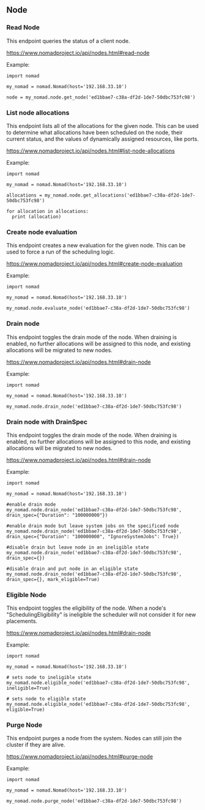 ## Node

### Read Node

This endpoint queries the status of a client node.

https://www.nomadproject.io/api/nodes.html#read-node

Example:

```
import nomad

my_nomad = nomad.Nomad(host='192.168.33.10')

node = my_nomad.node.get_node('ed1bbae7-c38a-df2d-1de7-50dbc753fc98')
```

### List node allocations

This endpoint lists all of the allocations for the given node. This can be used to determine what allocations have been scheduled on the node, their current status, and the values of dynamically assigned resources, like ports.

https://www.nomadproject.io/api/nodes.html#list-node-allocations

Example:

```
import nomad

my_nomad = nomad.Nomad(host='192.168.33.10')

allocations = my_nomad.node.get_allocations('ed1bbae7-c38a-df2d-1de7-50dbc753fc98')

for allocation in allocations:
  print (allocation)
```


### Create node evaluation

This endpoint creates a new evaluation for the given node. This can be used to force a run of the scheduling logic.

https://www.nomadproject.io/api/nodes.html#create-node-evaluation

Example:

```
import nomad

my_nomad = nomad.Nomad(host='192.168.33.10')

my_nomad.node.evaluate_node('ed1bbae7-c38a-df2d-1de7-50dbc753fc98')
```

### Drain node

This endpoint toggles the drain mode of the node. When draining is enabled, no further allocations will be assigned to this node, and existing allocations will be migrated to new nodes.

https://www.nomadproject.io/api/nodes.html#drain-node

Example:

```
import nomad

my_nomad = nomad.Nomad(host='192.168.33.10')

my_nomad.node.drain_node('ed1bbae7-c38a-df2d-1de7-50dbc753fc98')
```

### Drain node with DrainSpec

This endpoint toggles the drain mode of the node. When draining is enabled, no further allocations will be assigned to this node, and existing allocations will be migrated to new nodes.

https://www.nomadproject.io/api/nodes.html#drain-node

Example:

```
import nomad

my_nomad = nomad.Nomad(host='192.168.33.10')

#enable drain mode
my_nomad.node.drain_node('ed1bbae7-c38a-df2d-1de7-50dbc753fc98', drain_spec={"Duration": "100000000"})

#enable drain mode but leave system jobs on the specificed node
my_nomad.node.drain_node('ed1bbae7-c38a-df2d-1de7-50dbc753fc98', drain_spec={"Duration": "100000000", "IgnoreSystemJobs": True})

#disable drain but leave node in an ineligible state
my_nomad.node.drain_node('ed1bbae7-c38a-df2d-1de7-50dbc753fc98', drain_spec={})

#disable drain and put node in an eligible state
my_nomad.node.drain_node('ed1bbae7-c38a-df2d-1de7-50dbc753fc98', drain_spec={}, mark_eligible=True)
```

### Eligible Node

This endpoint toggles the eligibility of the node. When a node's "SchedulingEligibility" is ineligible  the scheduler will not consider it for new placements.

https://www.nomadproject.io/api/nodes.html#drain-node

Example:

```
import nomad

my_nomad = nomad.Nomad(host='192.168.33.10')

# sets node to ineligible state
my_nomad.node.eligible_node('ed1bbae7-c38a-df2d-1de7-50dbc753fc98', ineligible=True)

# sets node to eligible state
my_nomad.node.eligible_node('ed1bbae7-c38a-df2d-1de7-50dbc753fc98', eligible=True)
```

### Purge Node

This endpoint purges a node from the system. Nodes can still join the cluster if they are alive.

https://www.nomadproject.io/api/nodes.html#purge-node

Example:

```
import nomad

my_nomad = nomad.Nomad(host='192.168.33.10')

my_nomad.node.purge_node('ed1bbae7-c38a-df2d-1de7-50dbc753fc98')
```

